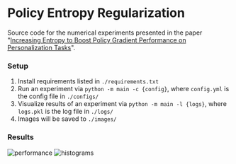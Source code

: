 # Policy Entropy Regularization

Source code for the numerical experiments presented in the paper "[Increasing Entropy to Boost Policy Gradient Performance on Personalization Tasks](https://arxiv.org/abs/2310.05324)".

### Setup
1. Install requirements listed in `./requirements.txt`
2. Run an experiment via `python -m main -c {config}`, where `config.yml` is the config file in `./configs/`
3. Visualize results of an experiment via `python -m main -l {logs}`, where `logs.pkl` is the log file in `./logs/`
4. Images will be saved to `./images/`

### Results
![performance](https://github.com/acstarnes/wain23-policy-regularization/assets/38059493/6c3b0d23-2bac-428f-b5f3-de902dcaa39a)
![histograms](https://github.com/acstarnes/wain23-policy-regularization/assets/38059493/f6c3fbac-5a69-47e3-a733-f2e359d26d04)
